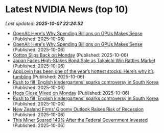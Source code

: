 # Latest NVIDIA News (top 10)
_Last updated: **2025-10-07 22:24:52**_

- [OpenAI: Here's Why Spending Billions on GPUs Makes Sense](https://me.pcmag.com/en/ai/32666/openai-heres-why-spending-billions-on-gpus-makes-sense) (Published: 2025-10-06)
- [OpenAI: Here's Why Spending Billions on GPUs Makes Sense](https://uk.pcmag.com/ai/160473/openai-heres-why-spending-billions-on-gpus-makes-sense) (Published: 2025-10-06)
- [Cotton Slips Back on Monday](https://biztoc.com/x/749946c0590d6b43) (Published: 2025-10-06)
- [Japan Faces High-Stakes Bond Sale as Takaichi Win Rattles Market](https://biztoc.com/x/5d3d40f8e8aec638) (Published: 2025-10-06)
- [AppLovin has been one of the year’s hottest stocks. Here’s why it’s tumbling](https://biztoc.com/x/ac3b8dd0f24c9d52) (Published: 2025-10-06)
- [Rush to fill 'English kindergartens' sparks controversy in South Korea](https://biztoc.com/x/b9aafbfe37e7d6f8) (Published: 2025-10-06)
- [Hogs Close Mixed on Monday](https://biztoc.com/x/45d00511f62a40df) (Published: 2025-10-06)
- [Rush to fill 'English kindergartens' sparks controversy in South Korea](https://biztoc.com/x/b9aafbfe37e7d6f8) (Published: 2025-10-06)
- [New Zealand Firms’ Gloomy Outlook Raises Risk of Recession](https://biztoc.com/x/92a0a9b9feede348) (Published: 2025-10-06)
- [This Miner Soared 140% After the Federal Government Invested](https://biztoc.com/x/081ebbd1ad8cdb55) (Published: 2025-10-06)
